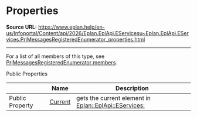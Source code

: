 # Properties

**Source URL:** https://www.eplan.help/en-us/Infoportal/Content/api/2026/Eplan.EplApi.EServicesu~Eplan.EplApi.EServices.PrjMessagesRegisteredEnumerator_properties.html

---

For a list of all members of this type, see [PrjMessagesRegisteredEnumerator members](Eplan.EplApi.EServicesu~Eplan.EplApi.EServices.PrjMessagesRegisteredEnumerator_members.html).

Public Properties

|  | Name | Description |
| --- | --- | --- |
| Public Property | [Current](Eplan.EplApi.EServicesu~Eplan.EplApi.EServices.PrjMessagesRegisteredEnumerator~Current.html) | gets the current element in [Eplan::EplApi::EServices:](Eplan.EplApi.EServicesu~Eplan.EplApi.EServices.PrjMessagesRegisteredCollection.html) |


